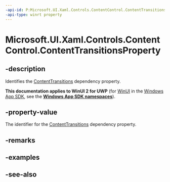 ```yaml
---
-api-id: P:Microsoft.UI.Xaml.Controls.ContentControl.ContentTransitionsProperty
-api-type: winrt property
---
```


<!-- Property syntax
public Windows.UI.Xaml.DependencyProperty ContentTransitionsProperty { get; }
-->

# Microsoft.UI.Xaml.Controls.ContentControl.ContentTransitionsProperty

## -description
Identifies the [ContentTransitions](contentcontrol_contenttransitions.md) dependency property.

**This documentation applies to WinUI 2 for UWP** (for [WinUI](/windows/apps/winui/winui3/) in the [Windows App SDK](/windows/apps/windows-app-sdk/), see the **[Windows App SDK namespaces](/windows/windows-app-sdk/api/winrt/)**).

## -property-value
The identifier for the [ContentTransitions](contentcontrol_contenttransitions.md) dependency property.

## -remarks

## -examples

## -see-also
